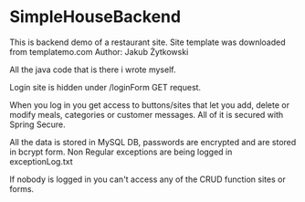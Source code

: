 # SimpleHouseBackend
This is backend demo of a restaurant site. Site template was downloaded from templatemo.com
Author: Jakub Żytkowski

All the java code that is there i wrote myself.

Login site is hidden under /loginForm GET request. 

When you log in you get access to buttons/sites that let you add, delete or modify meals, categories or customer messages.
All of it is secured with Spring Secure.

All the data is stored in MySQL DB, passwords are encrypted and are stored in bcrypt form.
Non Regular exceptions are being logged in exceptionLog.txt

If nobody is logged in you can't access any of the CRUD function sites or forms.
